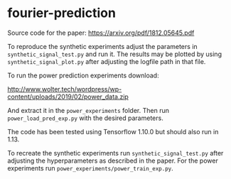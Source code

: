# fourier-prediction
Source code for the paper: 
https://arxiv.org/pdf/1812.05645.pdf

To reproduce the synthetic experiments adjust the parameters in `synthetic_signal_test.py` and run it. The results may be plotted by using `synthetic_signal_plot.py` after adjusting the logfile path in that file.

To run the power prediction experiments download:

http://www.wolter.tech/wordpress/wp-content/uploads/2019/02/power_data.zip

And extract it in the `power_experiments` folder. Then run `power_load_pred_exp.py`
with the desired parameters.

The code has been tested using Tensorflow 1.10.0 but should also run in 1.13.

To recreate the synthetic experiments run `synthetic_signal_test.py` after adjusting the hyperparameters as described in the paper.
For the power experiments run `power_experiments/power_train_exp.py`.